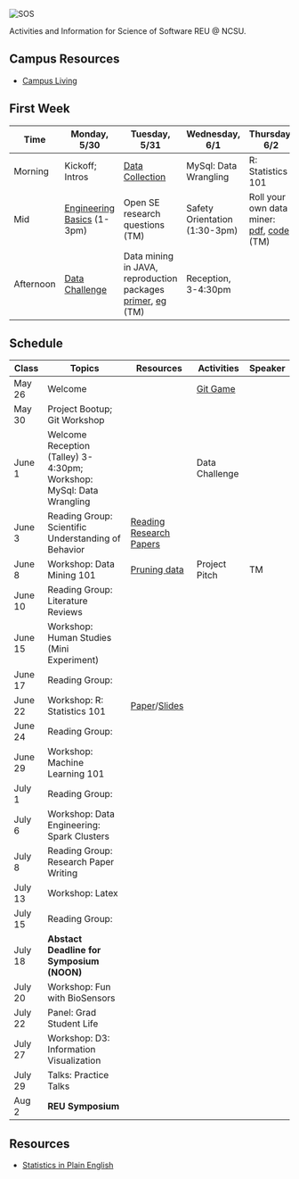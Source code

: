 ![SOS](https://raw.githubusercontent.com/REU-SOS/SOS/master/REU.png)

Activities and Information for Science of Software REU @ NCSU.

## Campus Resources

* [Campus Living](https://github.com/REU-SOS/SOS/blob/master/Resources/CampusLife.md)

## First Week

| Time    | Monday, 5/30        | Tuesday, 5/31              | Wednesday, 6/1       | Thursday, 6/2      | Friday, 6/3                  |
|-------  | ------------------  | -------------------------- | -------------------- | ------------------ | ---------------------------- |
|Morning  | Kickoff; Intros     | [Data Collection](https://github.com/REU-SOS/DataCollection) | MySql: Data Wrangling     |   R: Statistics 101                 |  Anatomy of a research report - Kraft                          |
|Mid      | [Engineering Basics](https://github.com/REU-SOS/EngineeringBasics) (1-3pm)|  Open  SE research questions  (TM)                  | Safety Orientation (1:30-3pm)|   Roll your own data miner: [pdf](https://github.com/REU-SOS/SOS/blob/master/pdf/genic.pdf), [code](https://github.com/REU-SOS/SOS/tree/master/src/genic) (TM)     | [Data Challenge Presentations](https://docs.google.com/spreadsheets/d/1_suW-svq7TmrGlrJ-2za8YodtkWa2-EZqUK5ZDFiJQ8/edit?usp=sharing) |
|Afternoon| [Data Challenge](https://github.com/REU-SOS/DataChallenge)      |   Data mining in JAVA, reproduction packages [primer](http://www.cs.waikato.ac.nz/~remco/weka_bn/node13.html), [eg](https://github.com/REU-SOS/SOS/blob/master/src/log.sh) (TM)                    | Reception, 3-4:30pm  |                    |                              |                     |                      |                    |                              |


## Schedule

| Class    | Topics                                              |  Resources | Activities          | Speaker |
|----------|-----------------------------------------------------|------------| ------------------- |-----|
| May 26   | Welcome                                             | &nbsp;     | [Git Game](http://pcottle.github.io/learnGitBranching/)      |  
| May 30   | Project Bootup; Git Workshop                        | &nbsp;     |                     |  
| June 1   | Welcome Reception (Talley) 3-4:30pm; <br/>Workshop: MySql: Data Wrangling                     | &nbsp;     | Data Challenge      |  
| June 3   | Reading Group: Scientific Understanding of Behavior | [Reading Research Papers](http://nkraft.cs.ua.edu/docs/reading.pdf)     |  &nbsp;             |
| June 8   | Workshop: Data Mining 101                           | [Pruning data](https://github.com/REU-SOS/SOS/blob/master/pdf/datamining.pdf)     | Project Pitch       | TM |
| June 10  | Reading Group: Literature Reviews                   | &nbsp;     |  &nbsp;             |
| June 15  | Workshop: Human Studies (Mini Experiment)           | &nbsp;     |  &nbsp;             | 
| June 17  | Reading Group:                                      | &nbsp;     |  &nbsp;             |
| June 22  | Workshop: R: Statistics 101                         | [Paper](http://www.ncbi.nlm.nih.gov/pmc/articles/PMC3096219/)/[Slides](https://onedrive.live.com/view.aspx?cid=dd9f9eb62184ad3b&page=view&resid=DD9F9EB62184AD3B!360705&parId=DD9F9EB62184AD3B!94687&app=PowerPoint)     |  &nbsp;             | 
| June 24  | Reading Group:                                      | &nbsp;     |  &nbsp;             |
| June 29  | Workshop: Machine Learning 101                      | &nbsp;     |  &nbsp;             | 
| July 1   | Reading Group:                                      | &nbsp;     |  &nbsp;             |
| July 6   | Workshop: Data Engineering: Spark Clusters          | &nbsp;     |  &nbsp;             | 
| July 8   | Reading Group: Research Paper Writing               | &nbsp;     |  &nbsp;             |
| July 13  | Workshop: Latex                      | &nbsp;     |  &nbsp;             | 
| July 15  | Reading Group:                                      | &nbsp;     |  &nbsp;             |
| July 18  | **Abstact Deadline for Symposium (NOON)**               | &nbsp;     |  &nbsp;             |
| July 20  | Workshop: Fun with BioSensors             | &nbsp;     |  &nbsp;             |
| July 22  | Panel: Grad Student Life                            | &nbsp;     |  &nbsp;             |
| July 27  | Workshop: D3: Information Visualization                                          | &nbsp;     |  &nbsp;             |
| July 29  | Talks: Practice Talks                               | &nbsp;     |  &nbsp;             |
| Aug   2  | **REU Symposium**                                       | &nbsp;     |  &nbsp;             |

## Resources

* [Statistics in Plain English](http://www.amazon.com/Statistics-Plain-English-Third-Edition/dp/041587291X)
